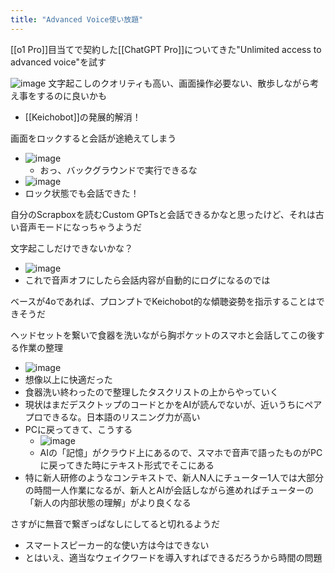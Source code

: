 ```yaml
---
title: "Advanced Voice使い放題"
---
```


[[o1 Pro]]目当てで契約した[[ChatGPT Pro]]についてきた"Unlimited access to advanced voice"を試す

![image](https://gyazo.com/3fe542bd84c202baa4e6be72f523e0e6/thumb/1000)
文字起こしのクオリティも高い、画面操作必要ない、散歩しながら考え事をするのに良いかも
- [[Keichobot]]の発展的解消！

画面をロックすると会話が途絶えてしまう
- ![image](https://gyazo.com/2b143cfa48d700820eb532d4f2c25c3b/thumb/1000)
    - おっ、バックグラウンドで実行できるな
- ![image](https://gyazo.com/5f020ba8b01714db87d51b361a75dc73/thumb/1000)
- ロック状態でも会話できた！

自分のScrapboxを読むCustom GPTsと会話できるかなと思ったけど、それは古い音声モードになっちゃうようだ

文字起こしだけできないかな？
- ![image](https://gyazo.com/00a7dbfbca7e742c96ecf77d4c0580fb/thumb/1000)
- これで音声オフにしたら会話内容が自動的にログになるのでは

ベースが4oであれば、プロンプトでKeichobot的な傾聴姿勢を指示することはできそうだ

ヘッドセットを繋いで食器を洗いながら胸ポケットのスマホと会話してこの後する作業の整理
- ![image](https://gyazo.com/8b7b7a79c9eb6abbd1503ff366d3feee/thumb/1000)
- 想像以上に快適だった
- 食器洗い終わったので整理したタスクリストの上からやっていく
- 現状はまだデスクトップのコードとかをAIが読んでないが、近いうちにペアプロできるな。日本語のリスニング力が高い
- PCに戻ってきて、こうする
    - ![image](https://gyazo.com/8db99431ca989f376d90103f18f2582a/thumb/1000)
    - AIの「記憶」がクラウド上にあるので、スマホで音声で語ったものがPCに戻ってきた時にテキスト形式でそこにある
- 特に新人研修のようなコンテキストで、新人N人にチューター1人では大部分の時間一人作業になるが、新人とAIが会話しながら進めればチューターの「新人の内部状態の理解」がより良くなる

さすがに無音で繋ぎっぱなしにしてると切れるようだ
- スマートスピーカー的な使い方は今はできない
- とはいえ、適当なウェイクワードを導入すればできるだろうから時間の問題
